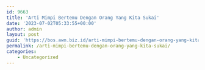 ```yaml
---
id: 9663
title: 'Arti Mimpi Bertemu Dengan Orang Yang Kita Sukai'
date: '2023-07-02T05:33:55+00:00'
author: admin
layout: post
guid: 'https://bos.awn.biz.id/arti-mimpi-bertemu-dengan-orang-yang-kita-sukai/'
permalink: /arti-mimpi-bertemu-dengan-orang-yang-kita-sukai/
categories:
    - Uncategorized
---
```


